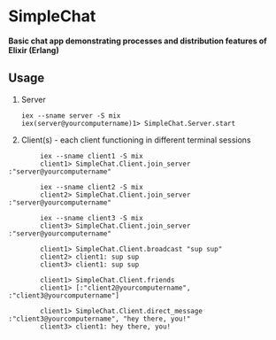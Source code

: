 # SimpleChat

**Basic chat app demonstrating processes and distribution features of Elixir (Erlang)**

## Usage

  1. Server
        ```
        iex --sname server -S mix
        iex(server@yourcomputername)1> SimpleChat.Server.start
        ```

  2. Client(s) - each client functioning in different terminal sessions
```
        iex --sname client1 -S mix
        client1> SimpleChat.Client.join_server :"server@yourcomputername"
        
        iex --sname client2 -S mix
        client2> SimpleChat.Client.join_server :"server@yourcomputername"
        
        iex --sname client3 -S mix
        client3> SimpleChat.Client.join_server :"server@yourcomputername"
        
        client1> SimpleChat.Client.broadcast "sup sup"
        client2> client1: sup sup
        client3> client1: sup sup
        
        client1> SimpleChat.Client.friends
        client1> [:"client2@yourcomputername", :"client3@yourcomputername"]
        
        client1> SimpleChat.Client.direct_message :"client3@yourcomputername", "hey there, you!"
        client3> client1: hey there, you!

```
